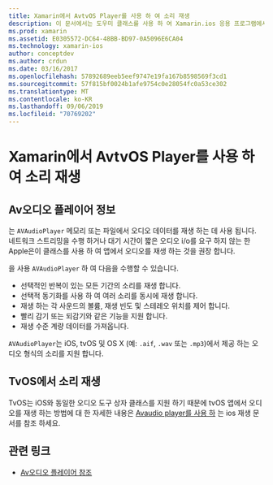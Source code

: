```yaml
---
title: Xamarin에서 AvtvOS Player를 사용 하 여 소리 재생
description: 이 문서에서는 도우미 클래스를 사용 하 여 Xamarin.ios 응용 프로그램에서 Avxamarin.ios 플레이어를 사용 하는 소리 재생을 제어 하는 방법을 보여 줍니다.
ms.prod: xamarin
ms.assetid: E0305572-DC64-48BB-BD97-0A5096E6CA04
ms.technology: xamarin-ios
author: conceptdev
ms.author: crdun
ms.date: 03/16/2017
ms.openlocfilehash: 57892689eeb5eef9747e19fa167b8598569f3cd1
ms.sourcegitcommit: 57f815bf0024b1afe9754c0e28054fc0a53ce302
ms.translationtype: MT
ms.contentlocale: ko-KR
ms.lasthandoff: 09/06/2019
ms.locfileid: "70769202"
---
```

# <a name="playing-sound-in-tvos-with-avaudioplayer-in-xamarin"></a>Xamarin에서 AvtvOS Player를 사용 하 여 소리 재생

## <a name="about-the-avaudioplayer"></a>Av오디오 플레이어 정보

는 `AVAudioPlayer` 메모리 또는 파일에서 오디오 데이터를 재생 하는 데 사용 됩니다. 네트워크 스트리밍을 수행 하거나 대기 시간이 짧은 오디오 i/o를 요구 하지 않는 한 Apple은이 클래스를 사용 하 여 앱에서 오디오를 재생 하는 것을 권장 합니다.

을 사용 `AVAudioPlayer` 하 여 다음을 수행할 수 있습니다.

- 선택적인 반복이 있는 모든 기간의 소리를 재생 합니다.
- 선택적 동기화를 사용 하 여 여러 소리를 동시에 재생 합니다.
- 재생 하는 각 사운드의 볼륨, 재생 빈도 및 스테레오 위치를 제어 합니다.
- 빨리 감기 또는 되감기와 같은 기능을 지원 합니다.
- 재생 수준 계량 데이터를 가져옵니다.

`AVAudioPlayer`는 iOS, tvOS 및 OS X (예: `.aif`, `.wav` 또는 `.mp3`)에서 제공 하는 오디오 형식의 소리를 지원 합니다.

## <a name="playing-sounds-in-tvos"></a>TvOS에서 소리 재생

TvOS는 iOS와 동일한 오디오 도구 상자 클래스를 지원 하기 때문에 tvOS 앱에서 오디오를 재생 하는 방법에 대 한 자세한 내용은 [Avaudio player를 사용 하](https://github.com/xamarin/recipes/tree/master/Recipes/ios/media/sound/avaudioplayer) 는 ios 재생 문서를 참조 하세요.

## <a name="related-links"></a>관련 링크

- [Av오디오 플레이어 참조](https://developer.apple.com/library/ios/documentation/AVFoundation/Reference/AVAudioPlayerClassReference/)
